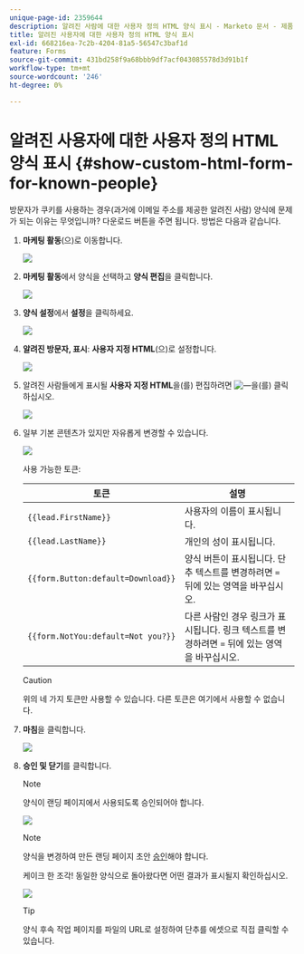 ```yaml
---
unique-page-id: 2359644
description: 알려진 사람에 대한 사용자 정의 HTML 양식 표시 - Marketo 문서 - 제품 설명서
title: 알려진 사용자에 대한 사용자 정의 HTML 양식 표시
exl-id: 668216ea-7c2b-4204-81a5-56547c3baf1d
feature: Forms
source-git-commit: 431bd258f9a68bbb9df7acf043085578d3d91b1f
workflow-type: tm+mt
source-wordcount: '246'
ht-degree: 0%

---
```


# 알려진 사용자에 대한 사용자 정의 HTML 양식 표시 {#show-custom-html-form-for-known-people}

방문자가 쿠키를 사용하는 경우(과거에 이메일 주소를 제공한 알려진 사람) 양식에 문제가 되는 이유는 무엇입니까? 다운로드 버튼을 주면 됩니다. 방법은 다음과 같습니다.

1. **마케팅 활동**(으)로 이동합니다.

   ![](assets/login-marketing-activities-5.png)

1. **마케팅 활동**&#x200B;에서 양식을 선택하고 **양식 편집**&#x200B;을 클릭합니다.

   ![](assets/image2014-9-15-12-3a24-3a6.png)

1. **양식 설정**&#x200B;에서 **설정**&#x200B;을 클릭하세요.

   ![](assets/image2014-9-15-12-3a24-3a36.png)

1. **알려진 방문자, 표시**: **사용자 지정 HTML**(으)로 설정합니다.

   ![](assets/image2014-9-15-12-3a24-3a59.png)

1. 알려진 사람들에게 표시될 **사용자 지정 HTML**&#x200B;을(를) 편집하려면 ![—](assets/image2014-9-25-14-3a1-3a26.png)을(를) 클릭하십시오.

   ![](assets/image2014-9-15-12-3a25-3a38.png)

1. 일부 기본 콘텐츠가 있지만 자유롭게 변경할 수 있습니다.

   ![](assets/image2014-9-15-12-3a25-3a49.png)

   사용 가능한 토큰:

   | 토큰 | 설명 |
   |---|---|
   | `{{lead.FirstName}}` | 사용자의 이름이 표시됩니다. |
   | `{{lead.LastName}}` | 개인의 성이 표시됩니다. |
   | `{{form.Button:default=Download}}` | 양식 버튼이 표시됩니다. 단추 텍스트를 변경하려면 `=` 뒤에 있는 영역을 바꾸십시오. |
   | `{{form.NotYou:default=Not you?}}` | 다른 사람인 경우 링크가 표시됩니다. 링크 텍스트를 변경하려면 `=` 뒤에 있는 영역을 바꾸십시오. |

   >[!CAUTION]
   >
   >위의 네 가지 토큰만 사용할 수 있습니다. 다른 토큰은 여기에서 사용할 수 없습니다.

1. **마침**&#x200B;을 클릭합니다.

   ![](assets/image2014-9-15-12-3a27-3a25.png)

1. **승인 및 닫기**&#x200B;를 클릭합니다.

   >[!NOTE]
   >
   >양식이 랜딩 페이지에서 사용되도록 승인되어야 합니다.

   ![](assets/image2014-9-15-12-3a27-3a53.png)

   >[!NOTE]
   >
   >양식을 변경하여 만든 랜딩 페이지 초안 [승인](/help/marketo/product-docs/demand-generation/landing-pages/understanding-landing-pages/approve-unapprove-or-delete-a-landing-page.md)해야 합니다.

   케이크 한 조각! 동일한 양식으로 돌아왔다면 어떤 결과가 표시될지 확인하십시오.

   ![](assets/image2014-9-15-12-3a28-3a12.png)

   >[!TIP]
   >
   >양식 후속 작업 페이지를 파일의 URL로 설정하여 단추를 에셋으로 직접 클릭할 수 있습니다.
